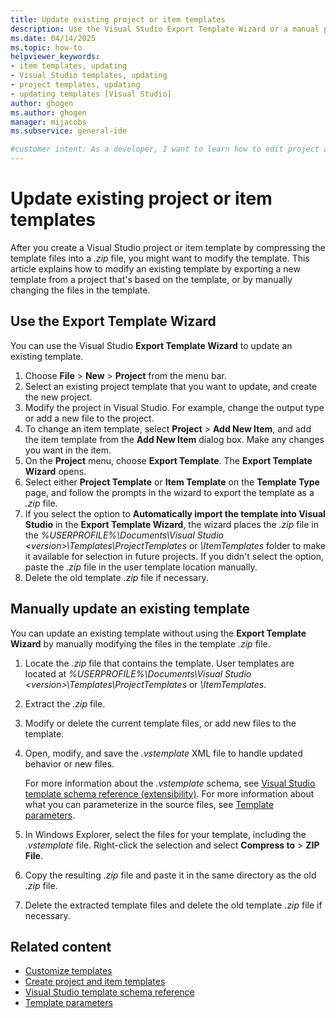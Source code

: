 ```yaml
---
title: Update existing project or item templates
description: Use the Visual Studio Export Template Wizard or a manual process to update existing project or item templates.
ms.date: 04/14/2025
ms.topic: how-to
helpviewer_keywords:
- item templates, updating
- Visual Studio templates, updating
- project templates, updating
- updating templates [Visual Studio]
author: ghogen
ms.author: ghogen
manager: mijacobs
ms.subservice: general-ide

#customer intent: As a developer, I want to learn how to edit project and item templates in Visual Studio, so I can easily keep my templates up to date.
---
```


# Update existing project or item templates

After you create a Visual Studio project or item template by compressing the template files into a *.zip* file, you might want to modify the template. This article explains how to modify an existing template by exporting a new template from a project that's based on the template, or by manually changing the files in the template.

## Use the Export Template Wizard

You can use the Visual Studio **Export Template Wizard** to update an existing template.

1. Choose **File** > **New** > **Project** from the menu bar.
1. Select an existing project template that you want to update, and create the new project.
1. Modify the project in Visual Studio. For example, change the output type or add a new file to the project.
1. To change an item template, select **Project** > **Add New Item**, and add the item template from the **Add New Item** dialog box. Make any changes you want in the item.
1. On the **Project** menu, choose **Export Template**. The **Export Template Wizard** opens.
1. Select either **Project Template** or **Item Template** on the **Template Type** page, and follow the prompts in the wizard to export the template as a *.zip* file.
1. If you select the option to **Automatically import the template into Visual Studio** in the **Export Template Wizard**, the wizard places the *.zip* file in the *%USERPROFILE%\Documents\Visual Studio \<version\>\Templates\ProjectTemplates* or *\\ItemTemplates* folder to make it available for selection in future projects. If you didn't select the option, paste the *.zip* file in the user template location manually.
1. Delete the old template *.zip* file if necessary.

## Manually update an existing template

You can update an existing template without using the **Export Template Wizard** by manually modifying the files in the template *.zip* file.

1. Locate the *.zip* file that contains the template. User templates are located at *%USERPROFILE%\Documents\Visual Studio \<version\>\Templates\ProjectTemplates* or *\\ItemTemplates*.
1. Extract the *.zip* file.
1. Modify or delete the current template files, or add new files to the template.
1. Open, modify, and save the *.vstemplate* XML file to handle updated behavior or new files.

    For more information about the *.vstemplate* schema, see [Visual Studio template schema reference (extensibility)](../extensibility/visual-studio-template-schema-reference.md). For more information about what you can parameterize in the source files, see [Template parameters](template-parameters.md).

1. In Windows Explorer, select the files for your template, including the *.vstemplate* file. Right-click the selection and select **Compress to** > **ZIP File**.
1. Copy the resulting *.zip* file and paste it in the same directory as the old *.zip* file.
1. Delete the extracted template files and delete the old template *.zip* file if necessary.

## Related content

- [Customize templates](customizing-project-and-item-templates.md)
- [Create project and item templates](creating-project-and-item-templates.md)
- [Visual Studio template schema reference](../extensibility/visual-studio-template-schema-reference.md)
- [Template parameters](template-parameters.md)
